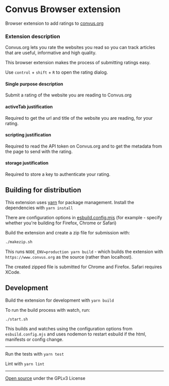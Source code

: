 # Convus Browser extension

Browser extension to add ratings to [convus.org](https://www.convus.org)

### Extension description

Convus.org lets you rate the websites you read so you can track articles that are useful, informative and high quality.

This browser extension makes the process of submitting ratings easy.

Use `control` + `shift` + `R` to open the rating dialog.

#### Single purpose description

Submit a rating of the website you are reading to Convus.org

#### activeTab justification

Required to get the url and title of the website you are reading, for your rating.

#### scripting justification

Required to read the API token on Convus.org and to get the metadata from the page to send with the rating.

#### storage justification

Required to store a key to authenticate your rating.

## Building for distribution

This extension uses [yarn](https://yarnpkg.com/) for package management. Install the dependencies with `yarn install`

There are configuration options in [esbuild.config.mjs](esbuild.config.mjs) (for example - specify whether you're building for Firefox, Chrome or Safari)

Build the extension and create a zip file for submission with:

```sh
./makezip.sh
```

This runs `NODE_ENV=production yarn build` - which builds the extension with `https://www.convus.org` as the source (rather than localhost).

The created zipped file is submitted for Chrome and Firefox. Safari requires XCode.

## Development

Build the extension for development with `yarn build`

To run the build process with watch, run:

```sh
./start.sh
```

This builds and watches using the configuration options from `esbuild.config.mjs` and uses nodemon to restart esbuild if the html, manifests or config change.

---

Run the tests with `yarn test`

Lint with `yarn lint`

---

[Open source](https://github.com/convus/convus-browser-extension) under the GPLv3 License
